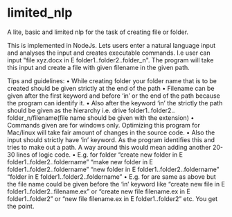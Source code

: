 # limited_nlp
A lite, basic and limited nlp for the task of creating file or folder.

This is implemented in NodeJs. Lets users enter a natural language input and analyses the input and creates executable commands. I.e user can input "file xyz.docx in E folder1..folder2..folder_n". The program will take this input and create a file with given filename in the given path.

Tips and guidelines:
•	While creating folder your folder name that is to be created should be given strictly at the end of the path
•	Filename can be given after the first keyword and before ‘in’ or the end of the path because the program can identify it.
•	Also after the keyword ‘in’ the strictly the path should be given as the hierarchy i.e. drive folder1..folder2.. folder_n/filename(file name should be given with the extension)
•	Commands given are for windows only. Optimizing this program for Mac/linux will take fair amount of changes in the source code.
•	Also the input should strictly have ‘in’ keyword. As the program identifies this and tries to make out a path. A way around this would mean adding another 20-30 lines of logic code.
•	E.g. for folder “create new folder in E folder1..folder2..foldername” “make new folder in E folder1..folder2..foldername” “new folder in E folder1..folder2..foldername” “folder in E folder1..folder2..foldername”
•	E.g. for are same as above but the file name could be given before the ‘in’ keyword like “create new file in E folder1..folder2..filename.ex” or “create new file filename.ex in E folder1..folder2” or “new file filename.ex in E folder1..folder2” etc. You get the point.
